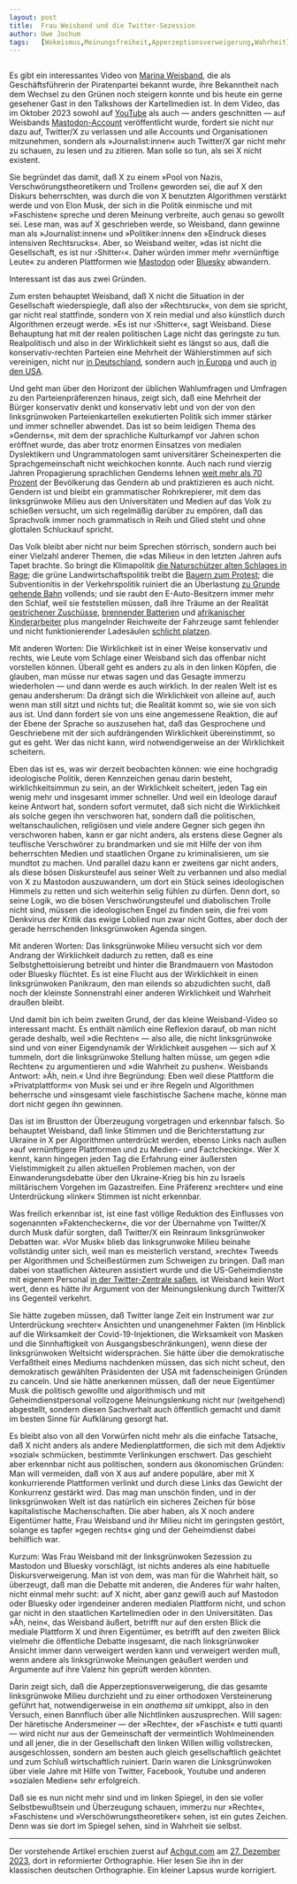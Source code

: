 ```yaml
---
layout:	post
title:	Frau Weisband und die Twitter-Sezession
author:	Uwe Jochum
tags:   [Wokeismus,Meinungsfreiheit,Apperzeptionsverweigerung,Wahrheit]
---
```


<img src="https://vg07.met.vgwort.de/na/fc463e105c0a48d694f509d44ae77b45" width="1" height="1" alt="">

Es gibt ein interessantes Video von [Marina
Weisband](https://de.wikipedia.org/wiki/Marina_Weisband), die als
Geschäftsführerin der Piratenpartei bekannt wurde, ihre
Bekanntheit nach dem Wechsel zu den Grünen noch steigern konnte
und bis heute ein gerne gesehener Gast in den Talkshows der
Kartellmedien ist. In dem Video, das im Oktober 2023 sowohl auf
[YouTube](https://youtu.be/rUiHo-Oo0DY) als auch — anders
geschnitten — auf Weisbands
[Mastodon-Account](https://chaos.social/@afelia/111176071105200272)
veröffentlicht wurde, fordert sie nicht nur dazu auf, Twitter/X
zu verlassen und alle Accounts und Organisationen mitzunehmen,
sondern als »Journalist:innen« auch Twitter/X gar nicht mehr zu
schauen, zu lesen und zu zitieren. Man solle so tun, als sei X
nicht existent.

Sie begründet das damit, daß X zu einem »Pool von Nazis,
Verschwörungstheoretikern und Trollen« geworden sei, die auf X
den Diskurs beherrschten, was durch die von X benutzten
Algorithmen verstärkt werde und von Elon Musk, der sich in die
Politik einmische und mit »Faschisten« spreche und deren Meinung
verbreite, auch genau so gewollt sei. Lese man, was auf X
geschrieben werde, so Weisband, dann gewinne man als
»Journalist:innen« und »Politiker:innen« den »Eindruck dieses
intensiven Rechtsrucks«. Aber, so Weisband weiter, »das ist nicht
die Gesellschaft, es ist nur ›Shitter‹«. Daher würden immer mehr
»vernünftige Leute« zu anderen Plattformen wie
[Mastodon](https://de.wikipedia.org/wiki/Mastodon_(Software))
oder [Bluesky](https://de.wikipedia.org/wiki/Bluesky) abwandern.

Interessant ist das aus zwei Gründen.

Zum ersten behauptet Weisband, daß X nicht die Situation in der
Gesellschaft wiederspiegle, daß also der »Rechtsruck«, von dem
sie spricht, gar nicht real stattfinde, sondern von X rein medial
und also künstlich durch Algorithmen erzeugt werde. »Es ist nur
›Shitter‹«, sagt Weisband. Diese Behauptung hat mit der realen
politischen Lage nicht das geringste zu tun. Realpolitisch und
also in der Wirklichkeit sieht es längst so aus, daß die
konservativ-rechten Parteien eine Mehrheit der Wählerstimmen auf
sich vereinigen, nicht nur [in
Deutschland](https://de.statista.com/statistik/daten/studie/30321/umfrage/sonntagsfrage-zur-bundestagswahl-nach-einzelnen-instituten/),
sondern auch [in
Europa](https://www.politico.eu/article/european-election-2024-polls-right-wing-big-gains/)
und auch [in den
USA](https://projects.fivethirtyeight.com/polls/). 

Und geht man über den Horizont der üblichen Wahlumfragen und
Umfragen zu den Parteienpräferenzen hinaus, zeigt sich, daß eine
Mehrheit der Bürger konservativ denkt und konservativ lebt und
von der von den linksgrünwoken Parteienkartellen exekutierten
Politik sich immer stärker und immer schneller abwendet.  Das ist
so beim leidigen Thema des »Genderns«, mit dem der sprachliche
Kulturkampf vor Jahren schon eröffnet wurde, das aber trotz
enormen Einsatzes von medialen Dyslektikern und Ungrammatologen
samt universitärer Scheinexperten die Sprachgemeinschaft nicht
weichkochen konnte. Auch nach rund vierzig Jahren Propagierung
sprachlichen Genderns lehnen [weit mehr als 70
Prozent](https://www.focus.de/wissen/ergebnisse-einer-umfrage-deutliche-mehrheit-der-deutschen-lehnt-gendern-ab_id_211237277.html)
der Bevölkerung das Gendern ab und praktizieren es auch
nicht. Gendern ist und bleibt ein grammatischer Rohrkrepierer,
mit dem das linksgrünwoke Milieu aus den Universitäten und Medien
auf das Volk zu schießen versucht, um sich regelmäßig darüber zu
empören, daß das Sprachvolk immer noch grammatisch in Reih und
Glied steht und ohne glottalen Schluckauf spricht.

Das Volk bleibt aber nicht nur beim Sprechen störrisch, sondern
auch bei einer Vielzahl anderer Themen, die »das Milieu« in den
letzten Jahren aufs Tapet brachte. So bringt die Klimapolitik
[die Naturschützer alten Schlages in
Rage](https://uwejochum.github.io/5artikel/2023/12/18/schmid-glanz-elend-gruene/);
die grüne Landwirtschaftspolitik treibt die [Bauern zum
Protest](https://www.tagesspiegel.de/politik/aiwanger-zu-den-protesten-der-landwirte-rot-grun-will-die-bauern-weghaben-10944667.html);
die Subventionitis in der Verkehrspolitik ruiniert die an
Überlastung [zu Grunde gehende
Bahn](https://www.zdf.de/nachrichten/wirtschaft/unternehmen/deutsche-bahn-puenktlichkeit-ziel-verspaetung-100.html)
vollends; und sie raubt den E-Auto-Besitzern immer mehr den
Schlaf, weil sie feststellen müssen, daß ihre Träume an der
Realität [gestrichener
Zuschüsse](https://www.tagesschau.de/wirtschaft/verbraucher/e-autos-foerderstopp-faq-100.html),
[brennender
Batterien](https://www.adac.de/rund-ums-fahrzeug/elektromobilitaet/info/e-auto-loeschen/)
und [afrikanischer
Kinderarbeiter](https://www.berliner-kurier.de/politik-wirtschaft/wie-viel-kinderarbeit-steckt-in-unseren-e-autos-li.93718)
plus mangelnder Reichweite der Fahrzeuge samt fehlender und nicht
funktionierender Ladesäulen [schlicht
platzen](https://www.welt.de/kultur/stuetzen-der-gesellschaft/plus240556491/Don-Alphonso-Das-E-Auto-als-gescheitertes-Symbol-einer-gefuehlten-Sicherheit.html).

Mit anderen Worten: Die Wirklichkeit ist in einer Weise
konservativ und rechts, wie Leute vom Schlage einer Weisband sich
das offenbar nicht vorstellen können. Überall geht es anders zu
als in den linken Köpfen, die glauben, man müsse nur etwas sagen
und das Gesagte immerzu wiederholen — und dann werde es auch
wirklich. In der realen Welt ist es genau andersherum: Da drängt
sich die Wirklichkeit von alleine auf, auch wenn man still sitzt
und nichts tut; die Realität kommt so, wie sie von sich aus ist.
Und dann fordert sie von uns eine angemessene Reaktion, die auf
der Ebene der Sprache so auszusehen hat, daß das Gesprochene und
Geschriebene mit der sich aufdrängenden Wirklichkeit
übereinstimmt, so gut es geht. Wer das nicht kann, wird
notwendigerweise an der Wirklichkeit scheitern.

Eben das ist es, was wir derzeit beobachten können: wie eine
hochgradig ideologische Politik, deren Kennzeichen genau darin
besteht, wirklichkeitsimmun zu sein, an der Wirklichkeit
scheitert, jeden Tag ein wenig mehr und insgesamt immer
schneller. Und weil ein Ideologe darauf keine Antwort hat,
sondern sofort vermutet, daß sich nicht die Wirklichkeit als
solche gegen ihn verschworen hat, sondern daß die politischen,
weltanschaulichen, religiösen und viele andere Gegner sich gegen
ihn verschworen haben, kann er gar nicht anders, als erstens
diese Gegner als teuflische Verschwörer zu brandmarken und sie
mit Hilfe der von ihm beherrschten Medien und staatlichen Organe
zu kriminalisieren, um sie mundtot zu machen. Und parallel dazu
kann er zweitens gar nicht anders, als diese bösen Diskursteufel
aus seiner Welt zu verbannen und also medial von X zu Mastodon
auszuwandern, um dort ein Stück seines ideologischen Himmels zu
retten und sich weiterhin selig fühlen zu dürfen. Denn dort, so
seine Logik, wo die bösen Verschwörungsteufel und diabolischen
Trolle nicht sind, müssen die ideologischen Engel zu finden sein,
die frei vom Denkvirus der Kritik das ewige Loblied nun zwar
nicht Gottes, aber doch der gerade herrschenden linksgrünwoken
Agenda singen.

Mit anderen Worten: Das linksgrünwoke Milieu versucht sich vor
dem Andrang der Wirklichkeit dadurch zu retten, daß es eine
Selbstghettoisierung betreibt und hinter die Brandmauern von
Mastodon oder Bluesky flüchtet. Es ist eine Flucht aus der
Wirklichkeit in einen linksgrünwoken Panikraum, den man eilends
so abzudichten sucht, daß noch der kleinste Sonnenstrahl einer
anderen Wirklichkeit und Wahrheit draußen bleibt.

Und damit bin ich beim zweiten Grund, der das kleine
Weisband-Video so interessant macht. Es enthält nämlich eine
Reflexion darauf, ob man nicht gerade deshalb, weil »die Rechten«
— also alle, die nicht linksgrünwoke sind und von einer
Eigendynamik der Wirklichkeit ausgehen — sich auf X tummeln, dort
die linksgrünwoke Stellung halten müsse, um gegen »die Rechten«
zu argumentieren und »die Wahrheit zu pushen«. Weisbands Antwort:
»Äh, nein.« Und ihre Begründung: Eben weil diese Plattform die
»Privatplattform« von Musk sei und er ihre Regeln und Algorithmen
beherrsche und »insgesamt viele faschistische Sachen« mache,
könne man dort nicht gegen ihn gewinnen.

Das ist im Brustton der Überzeugung vorgetragen und erkennbar
falsch. So behauptet Weisband, daß linke Stimmen und die
Berichterstattung zur Ukraine in X per Algorithmen unterdrückt
werden, ebenso Links nach außen »auf vernünftigere Plattformen
und zu Medien- und Factchecking«. Wer X kennt, kann hingegen
jeden Tag die Erfahrung einer äußersten Vielstimmigkeit zu allen
aktuellen Problemen machen, von der Einwanderungsdebatte über den
Ukraine-Krieg bis hin zu Israels militärischem Vorgehen im
Gazastreifen. Eine Präferenz »rechter« und eine Unterdrückung
»linker« Stimmen ist nicht erkennbar.

Was freilich erkennbar ist, ist eine fast völlige Reduktion des
Einflusses von sogenannten »Faktencheckern«, die vor der
Übernahme von Twitter/X durch Musk dafür sorgten, daß Twitter/X
ein Reinraum linksgrünwoker Debatten war. »Vor Musk« blieb das
linksgrunwoke Milieu beinahe vollständig unter sich, weil man es
meisterlich verstand, »rechte« Tweeds per Algorithmen und
Scheißestürmen zum Schweigen zu bringen. Daß man dabei von
staatlichen Akteuren assistiert wurde und die US-Geheimdienste
mit eigenem Personal [in der Twitter-Zentrale
saßen](https://en.wikipedia.org/wiki/Twitter_Files), ist Weisband
kein Wort wert, denn es hätte ihr Argument von der
Meinungslenkung durch Twitter/X ins Gegenteil verkehrt. 

Sie hätte zugeben müssen, daß Twitter lange Zeit ein Instrument
war zur Unterdrückung »rechter« Ansichten und unangenehmer Fakten
(im Hinblick auf die Wirksamkeit der Covid-19-Injektionen, die
Wirksamkeit von Masken und die Sinnhaftigkeit von
Ausgangsbeschränkungen), wenn diese der linksgrünwoken Weltsicht
widersprachen. Sie hätte über die demokratische Verfaßtheit eines
Mediums nachdenken müssen, das sich nicht scheut, den
demokratisch gewählten Präsidenten der USA mit fadenscheinigen
Gründen zu canceln. Und sie hätte anerkennen müssen, daß der neue
Eigentümer Musk die politisch gewollte und algorithmisch und mit
Geheimdienstpersonal vollzogene Meinungslenkung nicht nur
(weitgehend) abgestellt, sondern diesen Sachverhalt auch
öffentlich gemacht und damit im besten Sinne für Aufklärung
gesorgt hat.

Es bleibt also von all den Vorwürfen nicht mehr als die einfache
Tatsache, daß X nicht anders als andere Medienplattformen, die
sich mit dem Adjektiv »sozial« schmücken, bestimmte Verlinkungen
erschwert. Das geschieht aber erkennbar nicht aus politischen,
sondern aus ökonomischen Gründen: Man will vermeiden, daß von X
aus auf andere populäre, aber mit X konkurrierende Plattformen
verlinkt und durch diese Links das Gewicht der Konkurrenz
gestärkt wird. Das mag man unschön finden, und in der
linksgrünwoken Welt ist das natürlich ein sicheres Zeichen für
böse kapitalistische Machenschaften. Die aber haben, als X noch
andere Eigentümer hatte, Frau Weisband und ihr Milieu nicht im
geringsten gestört, solange es tapfer »gegen rechts« ging und der
Geheimdienst dabei behilflich war.

Kurzum: Was Frau Weisband mit der linksgrünwoken Sezession zu
Mastodon und Bluesky vorschlägt, ist nichts anderes als eine
habituelle Diskursverweigerung. Man ist von dem, was man für die
Wahrheit hält, so überzeugt, daß man die Debatte mit anderen,
die Anderes für wahr halten, nicht einmal mehr sucht: auf X
nicht, aber ganz gewiß auch auf Mastodon oder Bluesky oder
irgendeiner anderen medialen Plattform nicht, und schon gar nicht
in den staatlichen Kartellmedien oder in den Universitäten. Das
»Äh, nein«, das Weisband äußert, betrifft nur auf den ersten
Blick die mediale Plattform X und ihren Eigentümer, es betrifft
auf den zweiten Blick vielmehr die öffentliche Debatte insgesamt,
die nach linksgrünwoker Ansicht immer dann verweigert werden kann
und verweigert werden muß, wenn andere als linksgrünwoke
Meinungen geäußert werden und Argumente auf ihre Valenz hin
geprüft werden könnten.

Darin zeigt sich, daß die Apperzeptionsverweigerung, die das
gesamte linksgrünwoke Milieu durchzieht und zu einer orthodoxen
Versteinerung geführt hat, notwendigerweise in ein *anathema sit*
umkippt, also in den Versuch, einen Bannfluch über alle
Nichtlinken auszusprechen. Will sagen: Der häretische
Andersmeiner — der »Rechte«, der »Faschist« e tutti quanti — wird
nicht nur aus der Gemeinschaft der vermeintlich Wohlmeinenden und
all jener, die in der Gesellschaft den linken Willen willig
vollstrecken, ausgeschlossen, sondern am besten auch gleich
gesellschaftlich geächtet und zum Schluß wirtschaftlich
ruiniert. Darin waren die Linksgrünwoken über viele Jahre mit
Hilfe von Twitter, Facebook, Youtube und anderen »sozialen
Medien« sehr erfolgreich. 

Daß sie es nun nicht mehr sind und im linken Spiegel, in den sie
voller Selbstbewußtsein und Überzeugung schauen, immerzu nur
»Rechte«, »Faschisten« und »Verschöwrungstheoretiker« sehen, ist
ein gutes Zeichen. Denn was sie dort im Spiegel sehen, sind in
Wahrheit sie selbst.

---
Der vorstehende Artikel erschien zuerst auf
[Achgut.com](https://www.achgut.com/) am [27. Dezember
2023](https://www.achgut.com/artikel/frau_weisband_und_die_twitter_sezession),
dort in reformierter Orthographie. Hier lesen Sie ihn in der
klassischen deutschen Orthographie. Ein kleiner Lapsus wurde
korrigiert.
